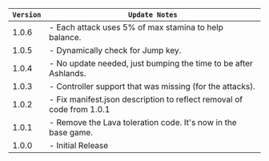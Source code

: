 | `Version` | `Update Notes`                                                        |
|-----------|-----------------------------------------------------------------------|
| 1.0.6     | - Each attack uses 5% of max stamina to help balance.                 |
| 1.0.5     | - Dynamically check for Jump key.                                     |
| 1.0.4     | - No update needed, just bumping the time to be after Ashlands.       |
| 1.0.3     | - Controller support that was missing (for the attacks).              |
| 1.0.2     | - Fix manifest.json description to reflect removal of code from 1.0.1 |
| 1.0.1     | - Remove the Lava toleration code. It's now in the base game.         |
| 1.0.0     | - Initial Release                                                     |
